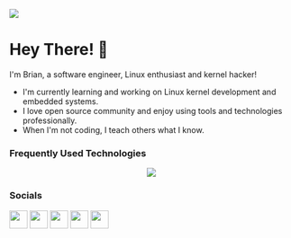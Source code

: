 ![](https://komarev.com/ghpvc/?username=briansalehi&color=red&style=flat)

Hey There! 👋
=============

I'm Brian, a software engineer, Linux enthusiast and kernel hacker!

- I'm currently learning and working on Linux kernel development and embedded systems.
- I love open source community and enjoy using tools and technologies professionally.
- When I'm not coding, I teach others what I know.

### Frequently Used Technologies

<p align="center">
  <a href="https://skillicons.dev">
    <img src="https://skillicons.dev/icons?i=linux,c,cpp,py,rust,bash,vim,git,github,githubactions,cmake,docker,mysql,postgres,qt" />
  </a>
</p>

### Socials

<p align="left"> <a href="https://discord.com/users/briansalehi" target="_blank" rel="noreferrer"><img src="https://raw.githubusercontent.com/danielcranney/readme-generator/main/public/icons/socials/discord.svg" width="32" height="32" /></a> <a href="https://www.github.com/briansalehi" target="_blank" rel="noreferrer"><img src="https://raw.githubusercontent.com/danielcranney/readme-generator/main/public/icons/socials/github.svg" width="32" height="32" /></a> <a href="https://www.linkedin.com/in/briansalehi" target="_blank" rel="noreferrer"><img src="https://raw.githubusercontent.com/danielcranney/readme-generator/main/public/icons/socials/linkedin.svg" width="32" height="32" /></a> <a href="https://www.twitter.com/briansalehi" target="_blank" rel="noreferrer"><img src="https://raw.githubusercontent.com/danielcranney/readme-generator/main/public/icons/socials/twitter.svg" width="32" height="32" /></a> <a href="https://www.youtube.com/c/briansalehi" target="_blank" rel="noreferrer"><img src="https://raw.githubusercontent.com/danielcranney/readme-generator/main/public/icons/socials/youtube.svg" width="32" height="32" /></a></p>
